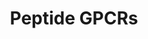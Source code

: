 ---
annotations:
- type: Pathway Ontology
  value: G protein mediated signaling pathway
authors:
- Nsalomonis
- MaintBot
- M.Ramirez
- Ddigles
description: ''
last-edited: 2013-10-17
organisms:
- Rattus norvegicus
redirect_from:
- /index.php/Pathway:WP131
- /instance/WP131
schema-jsonld:
- '@context': https://schema.org/
  '@id': https://wikipathways.github.io/pathways/WP131.html
  '@type': Dataset
  creator:
    '@type': Organization
    name: WikiPathways
  description: ''
  keywords:
  - Cckbr
  - Cxcr3
  - Fpr2
  - GALR1
  - Tshr
  - Cxcr5
  - Ccr8
  - MC1R
  - CCR2
  - Sstr1
  - Oprl1
  - Ccr3
  - Oprm1
  - C3ar1
  - Grpr
  - Il8ra
  - Sstr2
  - Agtr1a
  - Lhcgr
  - NTSR2
  - Sstr3
  - Ppyr1
  - Bdkrb2
  - ATP8A1
  - Npy2r
  - Oxtr
  - C5R1
  - FY
  - Galr2
  - Npy5r
  - Oxytocin
  - Ccr1
  - Cx3cr1
  - Avpr2
  - Fshr
  - CCR-9
  - TACR2
  - NPY1R
  - Ccr6
  - Ccr10
  - Bdkrb1
  - Brs3
  - Galr3
  - Agtr2
  - Sstr5
  - Tacr1
  - NPY6R
  - Ccr7
  - Ccr4
  - Oprk1
  - Mc4r
  - Ccr5
  - Oprd1
  - Nmbr
  - Fpr1
  - TAC4
  - Ntsr1
  - Mc3r
  - Mc2r
  - Avpr1a
  - Cxcr4
  - Cckar
  - Avpr1b
  - Tacr3
  - Fpr3
  - Ednra
  - Ghsr
  - Ednrb
  - Gnrhr
  - Mc5r
  - Sstr4
  - CXCR6
  - Trhr
  - Il8rb
  license: CC0
  name: Peptide GPCRs
seo: CreativeWork
title: Peptide GPCRs
wpid: WP131
---